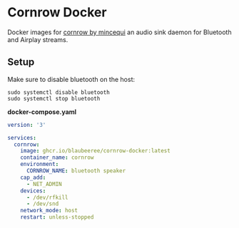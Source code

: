 # Cornrow Docker
Docker images for [cornrow by mincequi](https://github.com/mincequi/cornrow) an audio sink daemon for Bluetooth and Airplay streams.

## Setup

Make sure to disable bluetooth on the host:
```
sudo systemctl disable bluetooth
sudo systemctl stop bluetooth
```

**docker-compose.yaml**
```yaml
version: '3'

services:
  cornrow:
    image: ghcr.io/blaubeeree/cornrow-docker:latest
    container_name: cornrow
    environment:
      CORNROW_NAME: bluetooth speaker
    cap_add:
      - NET_ADMIN
    devices:
      - /dev/rfkill
      - /dev/snd
    network_mode: host
    restart: unless-stopped
```
